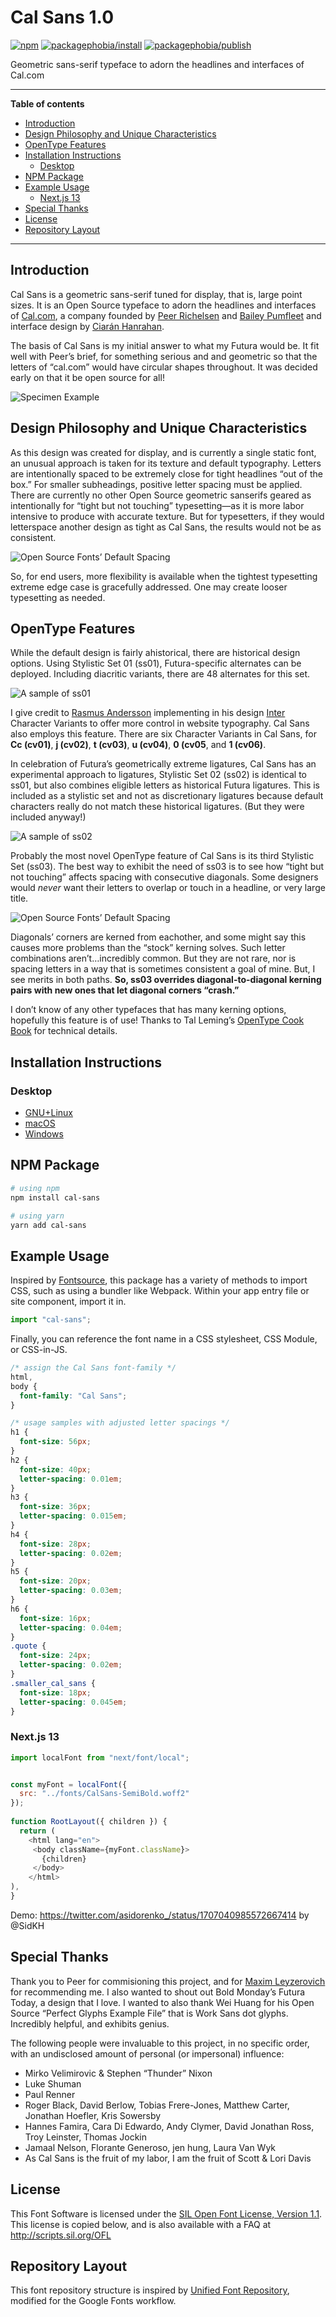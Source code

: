 <!-- markdownlint-disable MD033 MD036 MD041 -->

# Cal Sans 1.0

[![npm](https://badgen.net/npm/v/cal-sans)](https://www.npmjs.com/package/cal-sans)
[![packagephobia/install](https://badgen.net/packagephobia/install/cal-sans)](https://www.npmjs.com/package/cal-sans)
[![packagephobia/publish](https://badgen.net/packagephobia/publish/cal-sans)](https://www.npmjs.com/package/cal-sans)

Geometric sans-serif typeface to adorn the headlines and interfaces of Cal.com

---

**Table of contents**

- [Introduction](#introduction)
- [Design Philosophy and Unique Characteristics](#design-philosophy-and-unique-characteristics)
- [OpenType Features](#opentype-features)
- [Installation Instructions](#installation-instructions)
  - [Desktop](#desktop)
- [NPM Package](#npm-package)
- [Example Usage](#example-usage)
  - [Next.js 13](#nextjs-13)
- [Special Thanks](#special-thanks)
- [License](#license)
- [Repository Layout](#repository-layout)

---

## Introduction

Cal Sans is a geometric sans-serif tuned for display, that is, large point sizes. It is an Open Source typeface to adorn the headlines and interfaces of [Cal.com](https://cal.com/), a company founded by [Peer Richelsen](https://twitter.com/peer_rich) and [Bailey Pumfleet](https://twitter.com/BaileyPumfleet) and interface design by [Ciarán Hanrahan](https://twitter.com/CiaranHan).

The basis of Cal Sans is my initial answer to what my Futura would be. It fit well with Peer’s brief, for something serious and and geometric so that the letters of “cal.com” would have circular shapes throughout. It was decided early on that it be open source for all!

![Specimen Example](/documentation/images/blog-specimen.jpg)

## Design Philosophy and Unique Characteristics

As this design was created for display, and is currently a single static font, an unusual approach is taken for its texture and default typography. Letters are intentionally spaced to be extremely close for tight headlines “out of the box.” For smaller subheadings, positive letter spacing must be applied. There are currently no other Open Source geometric sanserifs geared as intentionally for “tight but not touching” typesetting—as it is more labor intensive to produce with accurate texture. But for typesetters, if they would letterspace another design as tight as Cal Sans, the results would not be as consistent.

![Open Source Fonts’ Default Spacing](/documentation/images/Default-Spacing.gif)

So, for end users, more flexibility is available when the tightest typesetting extreme edge case is gracefully addressed. One may create looser typesetting as needed.

## OpenType Features

While the default design is fairly ahistorical, there are historical design options. Using Stylistic Set 01 (ss01), Futura-specific alternates can be deployed. Including diacritic variants, there are 48 alternates for this set.

![A sample of ss01](/documentation/images/blog-specimen_ss01.jpg)

I give credit to [Rasmus Andersson](https://twitter.com/rsms) implementing in his design [Inter](https://github.com/rsms/inter) Character Variants to offer more control in website typography. Cal Sans also employs this feature. There are six Character Variants in Cal Sans, for **Cc (cv01)**, **j (cv02)**, **t (cv03)**, **u (cv04)**, **0 (cv05**, and **1 (cv06)**.

In celebration of Futura’s geometrically extreme ligatures, Cal Sans has an experimental approach to ligatures, Stylistic Set 02 (ss02) is identical to ss01, but also combines eligible letters as historical Futura ligatures. This is included as a stylistic set and not as discretionary ligatures because default characters really do not match these historical ligatures. (But they were included anyway!)

![A sample of ss02](/documentation/images/blog-specimen_ss02.jpg)

Probably the most novel OpenType feature of Cal Sans is its third Stylistic Set (ss03). The best way to exhibit the need of ss03 is to see how “tight but not touching” affects spacing with consecutive diagonals. Some designers would _never_ want their letters to overlap or touch in a headline, or very large title.

![Open Source Fonts’ Default Spacing](/documentation/images/ss03_kerning.gif)

Diagonals’ corners are kerned from eachother, and some might say this causes more problems than the “stock” kerning solves. Such letter combinations aren’t…incredibly common. But they are not rare, nor is spacing letters in a way that is sometimes consistent a goal of mine. But, I see merits in both paths. **So, ss03 overrides diagonal-to-diagonal kerning pairs with new ones that let diagonal corners “crash.”**

I don’t know of any other typefaces that has many kerning options, hopefully this feature is of use! Thanks to Tal Leming’s [OpenType Cook Book](https://opentypecookbook.com/rules/) for technical details.

## Installation Instructions

### Desktop

- [GNU+Linux](https://wiki.archlinux.org/index.php/fonts#Manual_installation)
- [macOS](https://support.apple.com/en-us/HT201749)
- [Windows](https://support.microsoft.com/en-us/help/314960/how-to-install-or-remove-a-font-in-windows)

## NPM Package

```sh
# using npm
npm install cal-sans

# using yarn
yarn add cal-sans
```

## Example Usage

Inspired by [Fontsource](https://github.com/fontsource), this package has a variety of methods to import CSS, such as using a bundler like Webpack. Within your app entry file or site component, import it in.

```js
import "cal-sans";
```

Finally, you can reference the font name in a CSS stylesheet, CSS Module, or CSS-in-JS.

```css
/* assign the Cal Sans font-family */
html,
body {
  font-family: "Cal Sans";
}

/* usage samples with adjusted letter spacings */
h1 {
  font-size: 56px;
}
h2 {
  font-size: 40px;
  letter-spacing: 0.01em;
}
h3 {
  font-size: 36px;
  letter-spacing: 0.015em;
}
h4 {
  font-size: 28px;
  letter-spacing: 0.02em;
}
h5 {
  font-size: 20px;
  letter-spacing: 0.03em;
}
h6 {
  font-size: 16px;
  letter-spacing: 0.04em;
}
.quote {
  font-size: 24px;
  letter-spacing: 0.02em;
}
.smaller_cal_sans {
  font-size: 18px;
  letter-spacing: 0.045em;
}
```

### Next.js 13

```js
import localFont from "next/font/local";


const myFont = localFont({
  src: "../fonts/CalSans-SemiBold.woff2"
});
 
function RootLayout({ children }) {
  return (
    <html lang="en">
     <body className={myFont.className}>
       {children}
     </body>
    </html> 
),
} 

```
Demo: https://twitter.com/asidorenko_/status/1707040985572667414 by @SidKH


## Special Thanks

Thank you to Peer for commisioning this project, and for [Maxim Leyzerovich](https://twitter.com/round) for recommending me. I also wanted to shout out Bold Monday’s Futura Today, a design that I love. I wanted to also thank Wei Huang for his Open Source “Perfect Glyphs Example File” that is Work Sans dot glyphs. Incredibly helpful, and exhibits genius.

The following people were invaluable to this project, in no specific order, with an undisclosed amount of personal (or impersonal) influence:

- Mirko Velimirovic & Stephen “Thunder” Nixon
- Luke Shuman
- Paul Renner
- Roger Black, David Berlow, Tobias Frere-Jones, Matthew Carter, Jonathan Hoefler, Kris Sowersby
- Hannes Famira, Cara Di Edwardo, Andy Clymer, David Jonathan Ross, Troy Leinster, Thomas Jockin
- Jamaal Nelson, Florante Generoso, jen hung, Laura Van Wyk
- As Cal Sans is the fruit of my labor, I am the fruit of Scott & Lori Davis

## License

This Font Software is licensed under the [SIL Open Font License, Version 1.1](https://github.com/calendso/font/blob/main/OFL.txt).
This license is copied below, and is also available with a FAQ at
<http://scripts.sil.org/OFL>

## Repository Layout

This font repository structure is inspired by [Unified Font Repository](https://github.com/googlefonts/Unified-Font-Repository), modified for the Google Fonts workflow.
